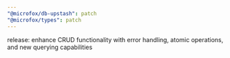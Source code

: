 ```yaml
---
"@microfox/db-upstash": patch
"@microfox/types": patch
---
```


release: enhance CRUD functionality with error handling, atomic operations, and new querying capabilities
